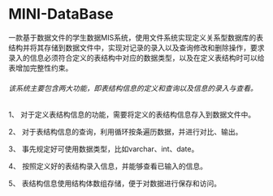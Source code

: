# MINI-DataBase
一款基于数据文件的学生数据MIS系统，使用文件系统实现定义关系型数据库的表结构并将其存储到数据文件中，实现对记录的录入以及查询修改和删除操作，要求录入的信息必须符合定义的表结构中对应的数据类型，以及在定义表结构时可以给表增加完整性约束。
###### 该系统主要包含两大功能，即表结构信息的定义和查询以及信息的录入与查看。

1、	对于定义表结构信息的功能，需要将定义的表结构信息存入到数据文件中。

2、	对于表结构信息的查询，利用循环按条遍历数据，并进行对比、输出。

3、	事先规定好可使用数据类型，比如varchar、int、date。

4、	按照定义好的表结构录入信息，并能够查看已输入的信息。

5、	表结构信息使用结构体数组存储，便于对数据进行保存和访问。

